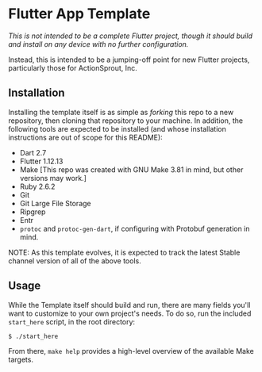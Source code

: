 # Flutter App Template

_This is not intended to be a complete Flutter project, though it should build and install on any device with no further configuration._

Instead, this is intended to be a jumping-off point for new Flutter projects, particularly those for ActionSprout, Inc.

## Installation

Installing the template itself is as simple as _forking_ this repo to a new repository, then cloning that repository to your machine. In addition, the following tools are expected to be installed (and whose installation instructions are out of scope for this README):

- Dart 2.7
- Flutter 1.12.13
- Make [This repo was created with GNU Make 3.81 in mind, but other versions may work.]
- Ruby 2.6.2
- Git
- Git Large File Storage
- Ripgrep
- Entr
- `protoc` and `protoc-gen-dart`, if configuring with Protobuf generation in mind.

NOTE: As this template evolves, it is expected to track the latest Stable channel version of all of the above tools.

## Usage

While the Template itself should build and run, there are many fields you'll want to customize to your own project's needs. To do so, run the included `start_here` script, in the root directory:

```
$ ./start_here
```

From there, `make help` provides a high-level overview of the available Make targets.

